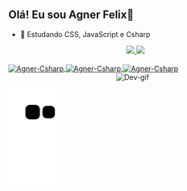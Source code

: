 ## Olá! Eu sou Agner Felix👋

- 🌱 Estudando CSS, JavaScript e Csharp

<div 
  align="center">
  <a href="https://github.com/Agner01">
  <img height="150em"  src="https://github-readme-stats.vercel.app/api?username=Agner01&show_icons=true&theme=dracula&include_all_commits=true&count_private=true"/>
  <img height="150em"  src="https://github-readme-stats.vercel.app/api/top-langs/?username=Agner01&layout=compact&langs_count=7&theme=dracula"/>
</div>
<div><br>
  <img align="center" alt="Agner-Csharp" height="30" width="40" src="https://cdn.jsdelivr.net/gh/devicons/devicon/icons/css3/css3-original.svg" />
  <img align="center" alt="Agner-Csharp" height="30" width="40" src="https://cdn.jsdelivr.net/gh/devicons/devicon/icons/javascript/javascript-original.svg" />
  <img align="center" alt="Agner-Csharp" height="30" width="40" src="https://cdn.jsdelivr.net/gh/devicons/devicon/icons/csharp/csharp-original.svg" />
  <img align="right" alt="Dev-gif" width="290" height="200" src="https://user-images.githubusercontent.com/79344868/164607009-ad13f879-43bf-4066-a08f-672aacbddc23.gif"
</div>

##
  
![Snake animation](https://github.com/Agner01/Agner01/blob/output/github-contribution-grid-snake.svg)
